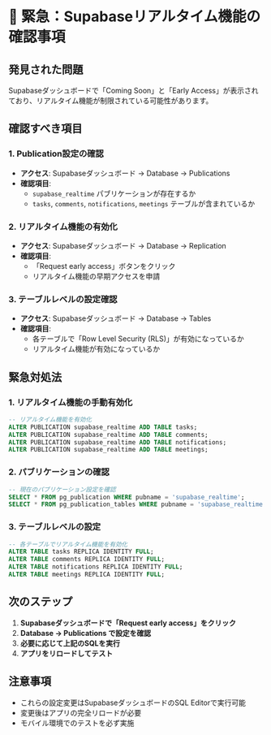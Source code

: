 # 🚨 緊急：Supabaseリアルタイム機能の確認事項

## 発見された問題
Supabaseダッシュボードで「Coming Soon」と「Early Access」が表示されており、リアルタイム機能が制限されている可能性があります。

## 確認すべき項目

### 1. Publication設定の確認
- **アクセス**: Supabaseダッシュボード → Database → Publications
- **確認項目**: 
  - `supabase_realtime` パブリケーションが存在するか
  - `tasks`, `comments`, `notifications`, `meetings` テーブルが含まれているか

### 2. リアルタイム機能の有効化
- **アクセス**: Supabaseダッシュボード → Database → Replication
- **確認項目**:
  - 「Request early access」ボタンをクリック
  - リアルタイム機能の早期アクセスを申請

### 3. テーブルレベルの設定確認
- **アクセス**: Supabaseダッシュボード → Database → Tables
- **確認項目**:
  - 各テーブルで「Row Level Security (RLS)」が有効になっているか
  - リアルタイム機能が有効になっているか

## 緊急対処法

### 1. リアルタイム機能の手動有効化
```sql
-- リアルタイム機能を有効化
ALTER PUBLICATION supabase_realtime ADD TABLE tasks;
ALTER PUBLICATION supabase_realtime ADD TABLE comments;
ALTER PUBLICATION supabase_realtime ADD TABLE notifications;
ALTER PUBLICATION supabase_realtime ADD TABLE meetings;
```

### 2. パブリケーションの確認
```sql
-- 現在のパブリケーション設定を確認
SELECT * FROM pg_publication WHERE pubname = 'supabase_realtime';
SELECT * FROM pg_publication_tables WHERE pubname = 'supabase_realtime';
```

### 3. テーブルレベルの設定
```sql
-- 各テーブルでリアルタイム機能を有効化
ALTER TABLE tasks REPLICA IDENTITY FULL;
ALTER TABLE comments REPLICA IDENTITY FULL;
ALTER TABLE notifications REPLICA IDENTITY FULL;
ALTER TABLE meetings REPLICA IDENTITY FULL;
```

## 次のステップ

1. **Supabaseダッシュボードで「Request early access」をクリック**
2. **Database → Publications で設定を確認**
3. **必要に応じて上記のSQLを実行**
4. **アプリをリロードしてテスト**

## 注意事項
- これらの設定変更はSupabaseダッシュボードのSQL Editorで実行可能
- 変更後はアプリの完全リロードが必要
- モバイル環境でのテストを必ず実施
